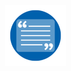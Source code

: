 <p align="center"> 
	<img src="https://github.com/Careerdost/DailyInspirationalQuotes/blob/main/android/images/icon.png" width=160 height=160>
</p>

